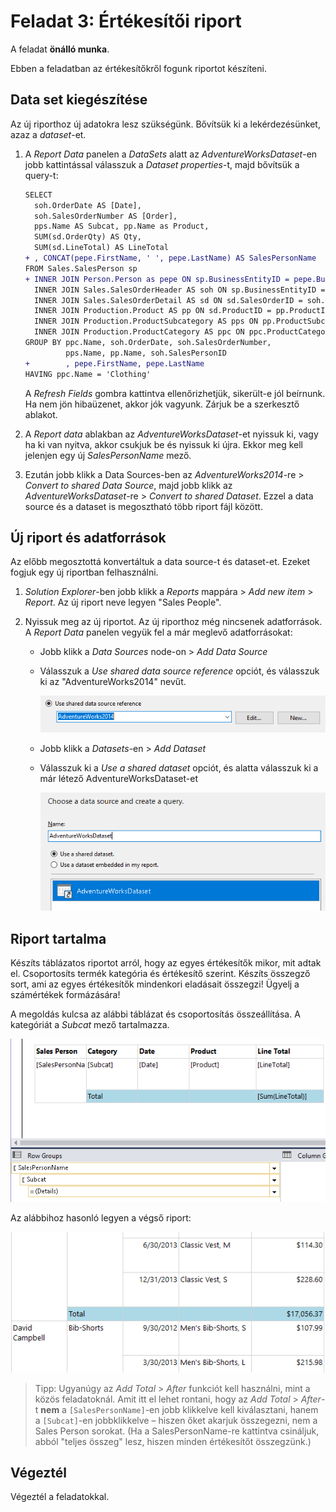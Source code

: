 # Feladat 3: Értékesítői riport

A feladat **önálló munka**.

Ebben a feladatban az értékesítőkről fogunk riportot készíteni.

## Data set kiegészítése

Az új riporthoz új adatokra lesz szükségünk. Bővítsük ki a lekérdezésünket, azaz a _dataset_-et.

1. A _Report Data_ panelen a _DataSets_ alatt az _AdventureWorksDataset_-en jobb kattintással válasszuk a _Dataset properties_-t, majd bővítsük a query-t:

   ```diff
   SELECT
     soh.OrderDate AS [Date],
     soh.SalesOrderNumber AS [Order],
     pps.Name AS Subcat, pp.Name as Product,
     SUM(sd.OrderQty) AS Qty,
     SUM(sd.LineTotal) AS LineTotal
   + , CONCAT(pepe.FirstName, ' ', pepe.LastName) AS SalesPersonName
   FROM Sales.SalesPerson sp
   + INNER JOIN Person.Person as pepe ON sp.BusinessEntityID = pepe.BusinessEntityID
     INNER JOIN Sales.SalesOrderHeader AS soh ON sp.BusinessEntityID = soh.SalesPersonID
     INNER JOIN Sales.SalesOrderDetail AS sd ON sd.SalesOrderID = soh.SalesOrderID
     INNER JOIN Production.Product AS pp ON sd.ProductID = pp.ProductID
     INNER JOIN Production.ProductSubcategory AS pps ON pp.ProductSubcategoryID = pps.ProductSubcategoryID
     INNER JOIN Production.ProductCategory AS ppc ON ppc.ProductCategoryID = pps.ProductCategoryID
   GROUP BY ppc.Name, soh.OrderDate, soh.SalesOrderNumber,
            pps.Name, pp.Name, soh.SalesPersonID
   +        , pepe.FirstName, pepe.LastName
   HAVING ppc.Name = 'Clothing'
   ```

   A _Refresh Fields_ gombra kattintva ellenőrizhetjük, sikerült-e jól beírnunk. Ha nem jön hibaüzenet, akkor jók vagyunk. Zárjuk be a szerkesztő ablakot.

1. A _Report data_ ablakban az _AdventureWorksDataset_-et nyissuk ki, vagy ha ki van nyitva, akkor csukjuk be és nyissuk ki újra. Ekkor meg kell jelenjen egy új _SalesPersonName_ mező.

1. Ezután jobb klikk a Data Sources-ben az _AdventureWorks2014_-re > _Convert to shared Data Source_, majd jobb klikk az _AdventureWorksDataset_-re > _Convert to shared Dataset_. Ezzel a data source és a dataset is megosztható több riport fájl között.

## Új riport és adatforrások

Az előbb megosztottá konvertáltuk a data source-t és dataset-et. Ezeket fogjuk egy új riportban felhasználni.

1. _Solution Explorer_-ben jobb klikk a _Reports_ mappára > _Add new item_ > _Report_. Az új riport neve legyen "Sales People".

1. Nyissuk meg az új riportot. Az új riporthoz még nincsenek adatforrások. A _Report Data_ panelen vegyük fel a már meglevő adatforrásokat:

   - Jobb klikk a _Data Sources_ node-on > _Add Data Source_

   - Válasszuk a _Use shared data source reference_ opciót, és válasszuk ki az "AdventureWorks2014" nevűt.

     ![Megosztott adatforrás](images/rs-add-datasource-shared.png)

   - Jobb klikk a _Datasets_-en > _Add Dataset_

   - Válasszuk ki a _Use a shared dataset_ opciót, és alatta válasszuk ki a már létező AdventureWorksDataset-et

     ![Megosztott adathalmaz](images/rs-add-dataset-shared.png)

## Riport tartalma

Készíts táblázatos riportot arról, hogy az egyes értékesítők mikor, mit adtak el. Csoportosíts termék kategória és értékesítő szerint. Készíts összegző sort, ami az egyes értékesítők mindenkori eladásait összegzi! Ügyelj a számértékek formázására!

A megoldás kulcsa az alábbi táblázat és csoportosítás összeállítása. A kategóriát a _Subcat_ mező tartalmazza.

![Javasolt csoportok](images/rs-sales-person-groups.png)

Az alábbihoz hasonló legyen a végső riport:

![Összegzés kinézete](images/rs-sales-person-total.png)

> Tipp: Ugyanúgy az _Add Total_ > _After_ funkciót kell használni, mint a közös feladatoknál. Amit itt el lehet rontani, hogy az _Add Total_ > _After_-t **nem** a `[SalesPersonName]`-en jobb klikkelve kell kiválasztani, hanem a `[Subcat]`-en jobbklikkelve – hiszen őket akarjuk összegezni, nem a Sales Person sorokat. (Ha a SalesPersonName-re kattintva csináljuk, abból "teljes összeg" lesz, hiszen minden értékesítőt összegzünk.)

## Végeztél

Végeztél a feladatokkal.
